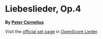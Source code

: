 
# Liebeslieder, Op.4

__By [Peter Cornelius](..)__

Visit the [official set page] in [OpenScore Lieder].

[official set page]: https://musescore.com/openscore-lieder-corpus/sets/5062145
[OpenScore Lieder]: https://musescore.com/openscore-lieder-corpus
